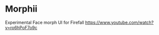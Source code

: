 Morphii
=======

Experimental Face morph UI for Firefall
https://www.youtube.com/watch?v=ro6hPoF7o9c
